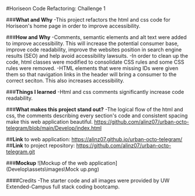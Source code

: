 #Horiseon Code Refactoring: Challenge 1


###**What and Why**
-This project refactors the html and css code for Horiseon's home page in order to improve accessibility. 

###**How and Why**
-Comments, semantic elements and alt text were added to improve accessibility. This will increase the potential consumer base, improve code readability, improve the websites position in search engine results (SEO) and help avoid accessibility lawsuits.
-In order to clean up the code, html classes were modified to consolidate CSS rules and some CSS rules were removed.
-HTML elements that were missing IDs were given them so that navigation links in the header will bring a consumer to the correct seciton. This also increases accessibility.

###**Things I learned**
-Html and css comments significantly increase code readability.

###**What makes this project stand out?**
-The logical flow of the html and css, the comments describing every section's code and consistent spacing make this web application beautiful.
https://github.com/alinz07/urban-octo-telegram/blob/main/Develop/index.html 


##**Link** to web application: https://alinz07.github.io/urban-octo-telegram/
##**Link** to project repository: https://github.com/alinz07/urban-octo-telegram.git

###**Mockup**
![Mockup of the web application](Develop\assets\images\Mock up.png)


####Credits
-The starter code and all images were provided by UW Extended-Campus full stack coding bootcamp.